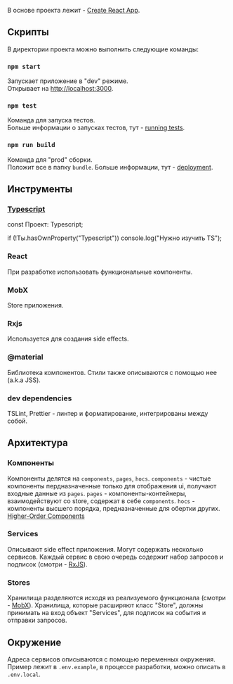 В основе проекта лежит - [Create React App](https://github.com/facebook/create-react-app).

## Скрипты

В директории проекта можно выполнить следующие команды:

### `npm start`

Запускает приложение в "dev" режиме.<br>
Открывает на [http://localhost:3000](http://localhost:3000).

### `npm test`

Команда для запуска тестов.<br>
Больше информации о запусках тестов, тут - [running tests](https://facebook.github.io/create-react-app/docs/running-tests).

### `npm run build`

Команда для "prod" сборки.<br>
Положит все в папку `bundle`.
Больше информации, тут - [deployment](https://facebook.github.io/create-react-app/docs/deployment).

## Инструменты

### [Typescript](https://www.typescriptlang.org/docs/home.html)

const Проект: Typescript;

if (!Ты.hasOwnProperty("Typescript")) console.log("Нужно изучить TS");

### React

При разработке использовать функциональные компоненты.

### MobX

Store приложения.

### Rxjs

Используется для создания side effects.

### @material

Библиотека компонентов. Стили также описываются с помощью нее (a.k.a JSS).

### dev dependencies

TSLint, Prettier - линтер и форматирование, интегрированы между собой.

## Архитектура

### Компоненты

Компоненты делятся на `components`, `pages`, `hocs`.
`components` - чистые компоненты пердназначенные только для отображения ui, получают входные данные из `pages`.
`pages` - компоненты-контейнеры, взаимодействуют со store, содержат в себе `components`.
`hocs` - компоненты высшего порядка, предназначенные для обертки других. [Higher-Order Components](https://reactjs.org/docs/higher-order-components.html)

### Services

Описывают side effect приложения. Могут содержать несколько сервисов. Каждый сервис в свою очередь содержит набор запросов и подписок (смотри - [RxJS](https://rxjs.dev/)).

### Stores

Хранилища разделяются исходя из реализуемого функционала (смотри - [MobX](https://mobx.js.org/)). Хранилища, которые расширяют класс "Store", должны принимать на вход объект "Services", для подписок на события и отправки запросов.

## Окружение

Адреса сервисов описываются с помощью переменных окружения. Пример лежит в `.env.example`, в процессе разработки, можно описать в `.env.local`.
